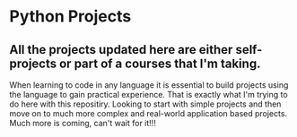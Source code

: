 <h1>Python Projects</h1>
<h2>All the projects updated here are either self-projects or part of a courses that I'm taking.</h3>

<p>When learning to code in any language it is essential to build projects using the language to gain practical experience. That is exactly what I'm trying to do here with this repositiry. Looking to start with simple projects and then move on to much more complex and real-world application based projects. Much more is coming, can't wait for it!!!</p>